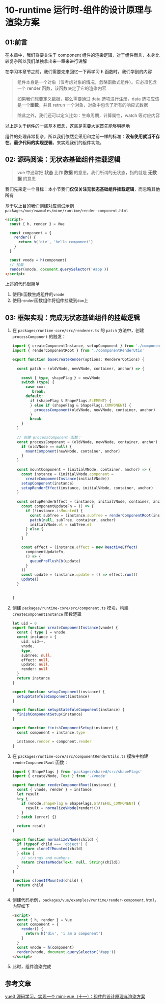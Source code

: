 # 10-runtime 运行时-组件的设计原理与渲染方案

## 01:前言

 在本章中，我们将要关注于 component 组件的渲染逻辑，对于组件而言，本身比较复杂所以我们单独拿出来一章来进行讲解

在学习本章节之前，我们需要先来回忆一下再学习 h 函数时，我们学到的内容

> 组件本身是一个对象（仅考虑对象的情况，忽略函数式组件）。它必须包含一个 render 函数，该函数决定了它的渲染内容
>
> 如果我们想要定义数据，那么需要通过 data 选项进行注册，data 选项应该是一个**函数**，并且 retrun 一个对象，对象中包含了所有的响应式数据
>
> 除此之外，我们还可以定义比如：生命周期，计算属性，watch 等对应内容

以上是关于组件的一些基本概念，这些是需要大家首先能够明确地

组件的处理非常复杂，所以我们依然会采用和之前一样的标准：**没有使用就当不存在、最少代码的实现逻辑**。来实现我们的组件功能。

## 02: 源码阅读：无状态基础组件挂载逻辑

> vue 中通常把 **状态** 比作 **数据** 的意思。我们所谓的无状态，指的就是 **无数据** 的意思

我们先来定一个目标：本小节我们**仅仅关注无状态基础组件挂载逻辑**，而忽略其他所有

基于以上目的我们创建对应测试示例`packages/vue/examples/mine/runtime/render-component.html`

```html
<script>
  const { h, render } = Vue

  const component = {
    render() {
      return h('div', 'hello component')
    }
  }

  const vnode = h(component)
  // 挂载
  render(vnode, document.querySelector('#app'))
</script>
```

上述的代码很简单

1. 使用`h`函数生成组件的`vnode`
2. 使用`render`函数组件将组件挂载到`dom`上

## 03: 框架实现：完成无状态基础组件的挂载逻辑

1. 在 `packages/runtime-core/src/renderer.ts` 的 `patch` 方法中，创建 `processComponent` 的触发：

   ```typescript
   import { createComponentInstance, setupComponent } from './component'
   import { renderComponentRoot } from './commponentRenderUtis'
   
   export function baseCreateRender(options: RendererOptions) {
     
     const patch = (oldVNode, newVNode, container, anchor) => {
       
       const { type, shapeFlag } = newVNode
       switch (type) {
         case xxx:
         	break;
         default:
           if (shapeFlag & ShapeFlags.ELEMENT) {
           } else if (shapeFlag & ShapeFlags.COMPONENT) {
             processComponent(oldVNode, newVNode, container, anchor)
           }
           break
       }
     }
     
     // 创建 processComponent 函数：
     const processComponent = (oldVNode, newVNode, container, anchor) => {
       if (oldVNode == null) {
         mountComponent(newVNode, container, anchor)
       }
     }
     
     const mountComponent = (initialVNode, container, anchor) => {
       const instance = (initialVNode.component =
         createComponentInstance(initialVNode))
       setupComponent(instance)
       setupRenderEffect(instance, initialVNode, container, anchor)
     }
     
     const setupRenderEffect = (instance, initialVNode, container, anchor) => {
       const componentUpdateFn = () => {
         if (!instance.isMounted) {
           const subTree = (instance.subTree = renderComponentRoot(instance))
           patch(null, subTree, container, anchor)
           initialVNode.el = subTree.el
         } else {
         }
       }
   
       const effect = (instance.effect = new ReactiveEffect(
         componentUpdateFn,
         () => {
           queuePreFlushCb(update)
         }
       ))
       const update = (instance.update = () => effect.run())
       update()
     }
     
     
   }
   ```

2. 创建 `packages/runtime-core/src/component.ts` 模块，构建 `createComponentInstance` 函数逻辑

   ```typescript
   let uid = 0
   export function createComponentInstance(vnode) {
     const { type } = vnode
     const instance = {
       uid: uid++,
       vnode,
       type,
       subTree: null,
       effect: null,
       update: null,
       render: null
     }
     return instance
   }
   
   export function setupComponent(instance) {
     setupStatefuleComponent(instance)
   }
   
   export function setupStatefuleComponent(instance) {
     finishComponentSetup(instance)
   }
   
   export function finishComponentSetup(instance) {
     const component = instance.type
   
     instance.render = component.render
   }
   ```

3. 在 `packages/runtime-core/src/componentRenderUtils.ts` 模块中构建 `renderComponentRoot` 函数：

   ```typescript
   import { ShapeFlags } from 'packages/shared/src/shapeFlags'
   import { createVNode, Text } from './vnode'
   
   export function renderComponentRoot(instance) {
     const { vnode, render } = instance
     let result
     try {
       if (vnode.shapeFlag & ShapeFlags.STATEFUL_COMPONENT) {
         result = normalizeVNode(render!())
       }
     } catch (error) {}
   
     return result
   }
   
   export function normalizeVNode(child) {
     if (typeof child === 'object') {
       return cloneIfMounted(child)
     } else {
       // strings and numbers
       return createVNode(Text, null, String(child))
     }
   }
   
   function cloneIfMounted(child) {
     return child
   }
   ```

4. 创建代码示例，`packages/vue/examples/runtime/render-component.html`，内容如下

   ```html
   <script>
     const { h, render } = Vue
     const component = {
       render() {
         return h('div', 'i am a component')
       }
     }
     const vnode = h(component)
     render(vnode, document.querySelector('#app'))
   </script>
   ```

5. 此时，组件渲染完成

## 参考文章

[vue3 源码学习，实现一个 mini-vue（十一）：组件的设计原理与渲染方案](https://juejin.cn/post/7187069728358629434#heading-1)
